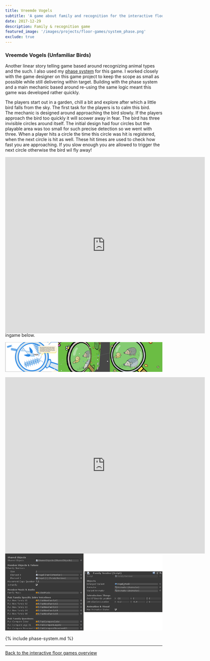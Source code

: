 ```yaml
---
title: Vreemde Vogels
subtitle: 'A game about family and recognition for the interactive floor platform'
date: 2017-12-29
description: Family & recognition game
featured_image: '/images/projects/floor-games/system_phase.png'
exclude: true
---
```


### Vreemde Vogels (Unfamiliar Birds)

Another linear story telling game based around recognizing animal types and the such. I also used my [phase system](#fees) for this game. I worked closely with the game designer on this game project to keep the scope as small as possible while still delivering within target. 
Building with the phase system and a main mechanic based around re-using the same logic meant this game was developed rather quickly.

The players start out in a garden, chill a bit and explore after which a little bird falls from the sky. The first task for the players is to calm this bird.  
The mechanic is designed around approaching the bird slowly. If the players approach the bird too quickly it will scower away in fear. The bird has three invisible circles around itself. The initial design had four circles but the playable area was too small for such precise detection so we went with three. When a player hits a circle the time this circle was hit is registered, when the next circle is hit as well. These hit times are used to check how fast you are approaching. If you slow enough you are allowed to trigger the next circle otherwise the bird wil fly away!
<div style="width:100%;height:0px;position:relative;padding-bottom:55.102%;"><iframe src="https://player.vimeo.com/video/467666303" width="640" height="564" frameborder="0" allow="autoplay; fullscreen" allowfullscreen></iframe></div>
Video showing the mechanic (with debug circles active) in action. The tomato is used in-editor to simulate a player on the floor. Code is shown below.
<script src="https://gist.github.com/Rynji/6a3b6c37eb9ac84e0c6065a75000e350.js" type="text/javascript"></script>

The snippet above is not something to be proud of. Recurring checks written in a sequential matter does not improve readability of the code. In this case the code works well for the game, but a refactor would have not been out of place here.

Next up comes the main mechanic of the game. The players are tasked with comparing the bird to different kinds of animals entering the screen. After 3 comparisons the bird's family will enter the screen and they'll live happily ever after.  
One of the cooler challenges was making a magnifying glass used to examine the animals under. I ended up using sprite masks. The magnifying glass is a mask, under this mask a big version of the animals is visible; outside this mask a small one is visible. See it in action and from design to ingame below.

![](/images/projects/floor-games/vreemdevogels/vogels_vergrootglas_collage.png)
<div style="width:100%;height:0px;position:relative;padding-bottom:56.098%;"><iframe src="https://player.vimeo.com/video/467666095" width="640" height="564" frameborder="0" allow="autoplay; fullscreen" allowfullscreen></iframe></div>

During this gameplay phase the players are asked questions by the main character like: "Do these animals have the same colour as the bird?". The players then have to answer this question which the teacher inputs in the second screen application as either good (next question) or wrong (repeat question). The code for this phase is super straightforward. It is basically an IEnumerator with a switch case on the questionIndex. Audio files get played according to which question the players are on.  
This repeats for every new family until the third has been completed, after this the birds family enters the screen which leads to the ending of the game.

Families are setup in a modular way, all using the same scripts. Families can easily be expanded and added. No programming is needed to add new animals and families so content updates can easily be accomplished.

![](/images/projects/floor-games/vreemdevogels/family_setup.png)


{% include phase-system.md %}

----

[Back to the interactive floor games overview](/project/interactive-floor-games)




